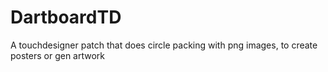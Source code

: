 # DartboardTD
 A touchdesigner patch that does circle packing with png images, to create posters or gen artwork
